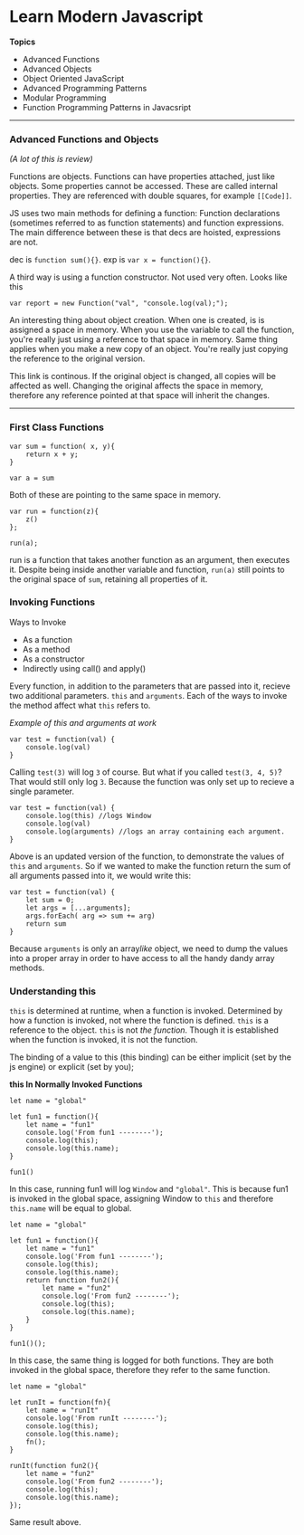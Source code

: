Learn Modern Javascript
======

**Topics**
- Advanced Functions
- Advanced Objects
- Object Oriented JavaScript
- Advanced Programming Patterns
- Modular Programming
- Function Programming Patterns in Javacsript

---

### Advanced Functions and Objects
*(A lot of this is review)*

Functions are objects.
Functions can have properties attached, just like objects.
Some properties cannot be accessed. These are called internal properties. They are referenced with double squares, for example `[[Code]]`.

JS uses two main methods for defining a function: Function declarations (sometimes referred to as function statements) and function expressions. The main difference between these is that decs are hoisted, expressions are not. 

dec is `function sum(){}`.
exp is `var x = function(){}`.

A third way is using a function constructor. Not used very often. Looks like this
```
var report = new Function("val", "console.log(val);");
```

An interesting thing about object creation. When one is created, is is assigned a space in memory. When you use the variable to call the function, you're really just using a reference to that space in memory. Same thing applies when you make a new copy of an object. You're really just copying the reference to the original version.

This link is continous. If the original object is changed, all copies will be affected as well. Changing the original affects the space in memory, therefore any reference pointed at that space will inherit the changes.

---
### First Class Functions

```
var sum = function( x, y){
    return x + y;
}
```

```
var a = sum
```

Both of these are pointing to the same space in memory.

```
var run = function(z){
    z()
};

run(a);
```

run is a function that takes another function as an argument, then executes it. Despite being inside another variable and function, `run(a)` still points to the original space of `sum`, retaining all properties of it.


### Invoking Functions

Ways to Invoke
- As a function
- As a method
- As a constructor
- Indirectly using call() and apply()

Every function, in addition to the parameters that are passed into it, recieve two additional parameters. `this` and `arguments`. Each of the ways to invoke the method affect what `this` refers to.


*Example of this and arguments at work*

```
var test = function(val) {
    console.log(val)
}
```

Calling `test(3)` will log `3` of course. But what if you called `test(3, 4, 5)`? That would still only log `3`. Because the function was only set up to recieve a single parameter.

```
var test = function(val) {
    console.log(this) //logs Window
    console.log(val)
    console.log(arguments) //logs an array containing each argument.
}
```

Above is an updated version of the function, to demonstrate the values of `this` and `arguments`. So if we wanted to make the function return the sum of all arguments passed into it, we would write this:

```
var test = function(val) {
    let sum = 0;
    let args = [...arguments];
    args.forEach( arg => sum += arg)
    return sum
}
```

Because `arguments` is only an array*like* object, we need to dump the values into a proper array in order to have access to all the handy dandy array methods.



### Understanding this

`this` is determined at runtime, when a function is invoked. Determined by how a function is invoked, not where the function is defined. `this` is a reference to the object.
`this` is not *the function*. Though it is established when the function is invoked, it is not the function.

The binding of a value to this (this binding) can be either implicit (set by the js engine) or explicit (set by you);

**this In Normally Invoked Functions**

```
let name = "global"

let fun1 = function(){
    let name = "fun1"
    console.log('From fun1 --------');
    console.log(this);
    console.log(this.name);
}

fun1()
```

In this case, running fun1 will log `Window` and `"global"`. This is because fun1 is invoked in the global space, assigning Window to `this` and therefore `this.name` will be equal to global. 

```
let name = "global"

let fun1 = function(){
    let name = "fun1"
    console.log('From fun1 --------');
    console.log(this);
    console.log(this.name);
    return function fun2(){
        let name = "fun2"
        console.log('From fun2 --------');
        console.log(this);
        console.log(this.name);
    }
}

fun1()();
```

In this case, the same thing is logged for both functions. They are both invoked in the global space, therefore they refer to the same function.

```
let name = "global"

let runIt = function(fn){
    let name = "runIt"
    console.log('From runIt --------');
    console.log(this);
    console.log(this.name);
    fn();
}

runIt(function fun2(){
    let name = "fun2"
    console.log('From fun2 --------');
    console.log(this);
    console.log(this.name);
});

```

Same result above.

